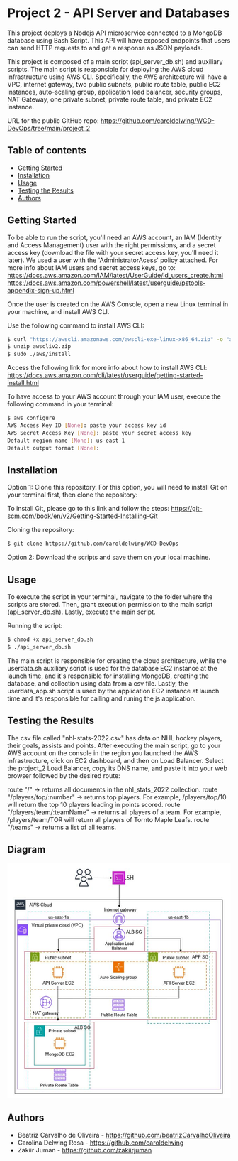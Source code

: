 # Project 2 - API Server and Databases

This project deploys a Nodejs API microservice connected to a MongoDB database using Bash Script. This API will have exposed endpoints that users can send HTTP requests to and get a response as JSON payloads. 

This project is composed of a main script (api_server_db.sh) and auxiliary scripts. The main script is responsible for deploying the AWS cloud infrastructure using AWS CLI. Specifically, the AWS architecture will have a VPC, internet gateway, two public subnets, public route table, public EC2 instances, auto-scaling group, application load balancer, security groups, NAT Gateway, one private subnet, private route table, and private EC2 instance.

URL for the public GitHub repo: https://github.com/caroldelwing/WCD-DevOps/tree/main/project_2

## Table of contents

- [Getting Started](#getting-started)
- [Installation](#installation)
- [Usage](#usage)
- [Testing the Results](#testing-the-results)
- [Authors](#authors)

## Getting Started

To be able to run the script, you'll need an AWS account, an IAM (Identity and Access Management) user with the right permissions, and a secret access key (download the file with your secret access key, you'll need it later). We used a user with the 'AdministratorAcess' policy attached. For more info about IAM users and secret access keys, go to:
https://docs.aws.amazon.com/IAM/latest/UserGuide/id_users_create.html
https://docs.aws.amazon.com/powershell/latest/userguide/pstools-appendix-sign-up.html

Once the user is created on the AWS Console, open a new Linux terminal in your machine, and install AWS CLI.

Use the following command to install AWS CLI:

```sh
$ curl "https://awscli.amazonaws.com/awscli-exe-linux-x86_64.zip" -o "awscliv2.zip"
$ unzip awscliv2.zip
$ sudo ./aws/install
```

Access the following link for more info about how to install AWS CLI:
https://docs.aws.amazon.com/cli/latest/userguide/getting-started-install.html

To have access to your AWS account through your IAM user, execute the following command in your terminal:

```sh
$ aws configure
AWS Access Key ID [None]: paste your access key id
AWS Secret Access Key [None]: paste your secret access key
Default region name [None]: us-east-1
Default output format [None]:
```
## Installation

Option 1: Clone this repository. For this option, you will need to install Git on your terminal first, then clone the repository:

To install Git, please go to this link and follow the steps:
https://git-scm.com/book/en/v2/Getting-Started-Installing-Git

Cloning the repository:

```sh
$ git clone https://github.com/caroldelwing/WCD-DevOps
```

Option 2: Download the scripts and save them on your local machine.

## Usage

To execute the script in your terminal, navigate to the folder where the scripts are stored. Then, grant execution permission to the main script (api_server_db.sh). Lastly, execute the main script.

Running the script:

```sh
$ chmod +x api_server_db.sh
$ ./api_server_db.sh
```

The main script is responsible for creating the cloud architecture, while the userdata.sh auxiliary script is used for the database EC2 instance at the launch time, and it's responsible for installing MongoDB, creating the database, and collection using data from a csv file. Lastly, the userdata_app.sh script is used by the application EC2 instance at launch time and it's responsible for calling and runing the js application. 

## Testing the Results

The csv file called "nhl-stats-2022.csv" has data on NHL hockey players, their goals, assists and points.
After executing the main script, go to your AWS account on the console in the region you launched the AWS infrastructure, click on EC2 dashboard, and then on Load Balancer. Select the project_2 Load Balancer, copy its DNS name, and paste it into your web browser followed by the desired route:

route "/" -> returns all documents in the nhl_stats_2022 collection.
route "/players/top/:number" -> returns top players. For example, /players/top/10 will return the top 10 players leading in points scored.
route "/players/team/:teamName" -> returns all players of a team. For example, /players/team/TOR will return all players of Tornto Maple Leafs.
route "/teams" -> returns a list of all teams.

## Diagram
![AWS Diagram of Project 2](./project2.jpg)

## Authors

- Beatriz Carvalho de Oliveira - https://github.com/beatrizCarvalhoOliveira
- Carolina Delwing Rosa - https://github.com/caroldelwing
- Zakiir Juman - https://github.com/zakiirjuman
